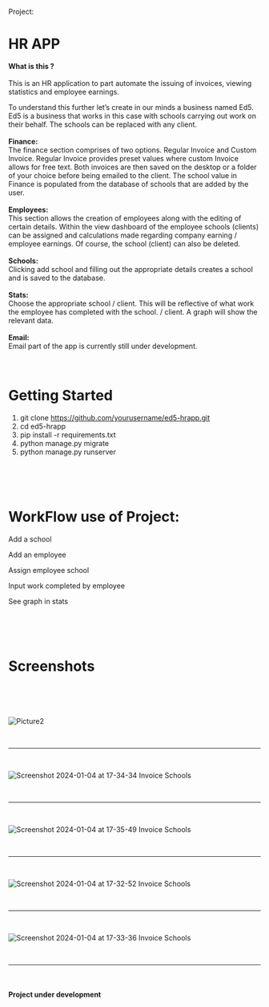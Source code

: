 Project:<h1><b>HR APP</b></h1>


<b>What is this ? </b>
<br>
<br>
This is an HR application to part automate the issuing of invoices, viewing statistics and employee earnings.

To understand this further let’s create in our minds a business named Ed5. Ed5 is a business that works in this case with schools carrying out work on their behalf. The schools can be replaced with any client.
<br>
<br>
<b>Finance: </b>
<br>
The finance section comprises of two options. Regular Invoice and Custom Invoice. Regular Invoice provides preset values where custom Invoice allows for free text. Both invoices are then saved on the desktop or a folder of your choice before being emailed to the client.
The school value in Finance is populated from the database of schools that are added by the user.
<br>
<br>
<b>Employees: </b>
<br>
This section allows the creation of employees along with the editing of certain details. Within the view dashboard of the employee schools (clients) can be assigned and calculations made regarding company earning / employee earnings.
Of course, the school (client) can also be deleted.
<br>
<br>
<b>Schools: </b>
<br>
Clicking add school and filling out the appropriate details creates a school and is saved to the database.
<br>
<br>
<b>Stats: </b>
<br>
Choose the appropriate school / client. This will be reflective of what work the employee has completed with the school. / client. A graph will show the relevant data.
<br>
<br>
<b>Email: </b>
<br>
Email part of the app is currently still under development.
<br>
<br>
<br>
<h1><b>Getting Started</b></h1>

1.	git clone https://github.com/yourusername/ed5-hrapp.git
2.	cd ed5-hrapp
3.	pip install -r requirements.txt
4.	python manage.py migrate
5.	python manage.py runserver
<br>
<br>
<br>
<h1><b>WorkFlow use of Project:</b></h1>

Add a school

Add an employee

Assign employee school

Input work completed by employee

See graph in stats


<br>
<br>
<br>
<h1><b>Screenshots</b></h1>
<br>
<br>
<br>

![Picture2](https://github.com/andrewbyteforge/hrapp/assets/155364089/1c164316-7d3b-4179-b34f-557def6d427f)


<br>
<hr>
<br>

![Screenshot 2024-01-04 at 17-34-34 Invoice Schools](https://github.com/andrewbyteforge/hrapp/assets/155364089/4a5d0649-3e6c-460d-9f5b-5692a04d71a0)


<br>
<hr>
<br>

![Screenshot 2024-01-04 at 17-35-49 Invoice Schools](https://github.com/andrewbyteforge/hrapp/assets/155364089/43f60b76-da02-4593-b584-ed76326bcaa4)


<br>
<hr>
<br>

![Screenshot 2024-01-04 at 17-32-52 Invoice Schools](https://github.com/andrewbyteforge/hrapp/assets/155364089/d7e7c26e-5aaf-4edb-b98d-95eac7c282e9)



<br>
<hr>
<br>


![Screenshot 2024-01-04 at 17-33-36 Invoice Schools](https://github.com/andrewbyteforge/hrapp/assets/155364089/d82c22dc-2659-4316-8afb-b70c7315631e)






<br>
<hr>
<br>

<h4>Project under development</h4>



